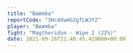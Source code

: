 ```yaml
---
title: "Bøømba"
reportCode: "3Hc4XwmG2gfLWJYZ"
player: "Bøømba"
fight: "Magtheridon - Wipe 2 (22%)"
date: 2021-09-26T21:48:45.419000+00:00
---
```

